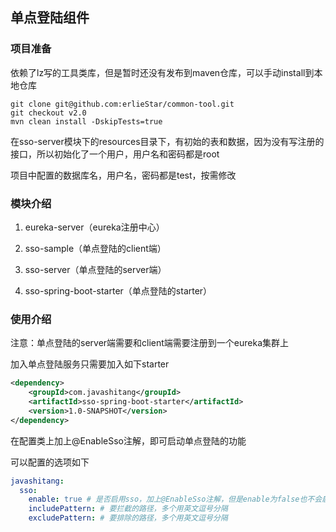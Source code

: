 ## 单点登陆组件

### 项目准备

依赖了lz写的工具类库，但是暂时还没有发布到maven仓库，可以手动install到本地仓库


```shell
git clone git@github.com:erlieStar/common-tool.git
git checkout v2.0
mvn clean install -DskipTests=true
```

在sso-server模块下的resources目录下，有初始的表和数据，因为没有写注册的接口，所以初始化了一个用户，用户名和密码都是root

项目中配置的数据库名，用户名，密码都是test，按需修改

### 模块介绍

1. eureka-server（eureka注册中心）

2. sso-sample（单点登陆的client端）

3. sso-server（单点登陆的server端）

4. sso-spring-boot-starter（单点登陆的starter）

### 使用介绍

注意：单点登陆的server端需要和client端需要注册到一个eureka集群上

加入单点登陆服务只需要加入如下starter

```xml
<dependency>
    <groupId>com.javashitang</groupId>
    <artifactId>sso-spring-boot-starter</artifactId>
    <version>1.0-SNAPSHOT</version>
</dependency>
```

在配置类上加上@EnableSso注解，即可启动单点登陆的功能

可以配置的选项如下
```yaml
javashitang:
  sso:
    enable: true # 是否启用sso，加上@EnableSso注解，但是enable为false也不会启用
    includePattern: # 要拦截的路径，多个用英文逗号分隔
    excludePattern: # 要排除的路径，多个用英文逗号分隔
```
